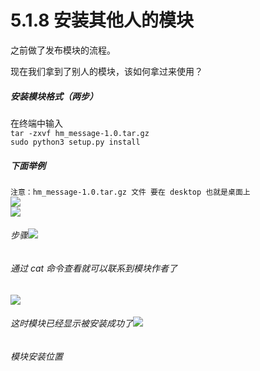 # 5.1.8 安装其他人的模块

之前做了发布模块的流程。

现在我们拿到了别人的模块，该如何拿过来使用？

<a name="psb9wv"></a>
##### [](#psb9wv)安装模块格式（两步）
在终端中输入<br />`tar -zxvf hm_message-1.0.tar.gz`<br />`sudo python3 setup.py install`

<a name="eo2wqp"></a>
##### [](#eo2wqp)下面举例
`注意：hm_message-1.0.tar.gz 文件 要在 desktop 也就是桌面上`<br />![](https://upload-images.jianshu.io/upload_images/1086206-dc14bcfb2c9c09c1.png?imageMogr2/auto-orient/strip%7CimageView2/2/w/1240#width=)<br />![](https://upload-images.jianshu.io/upload_images/1086206-25f96ab7ea7e8e1d.png?imageMogr2/auto-orient/strip%7CimageView2/2/w/1240#width=)
<a name="1rfcpy"></a>
###### [](#1rfcpy)步骤![](https://upload-images.jianshu.io/upload_images/1086206-8e435c262a95b59a.png?imageMogr2/auto-orient/strip%7CimageView2/2/w/1240#width=)
<a name="t7davd"></a>
###### [](#t7davd)通过 cat 命令查看就可以联系到模块作者了
![](https://upload-images.jianshu.io/upload_images/1086206-008bcf859ea4de18.png?imageMogr2/auto-orient/strip%7CimageView2/2/w/1240#width=)
<a name="f6qeif"></a>
###### [](#f6qeif)这时模块已经显示被安装成功了![](https://upload-images.jianshu.io/upload_images/1086206-fe8506ab1c28cb0f.png?imageMogr2/auto-orient/strip%7CimageView2/2/w/1240#width=)
<a name="kpe1cp"></a>
###### [](#kpe1cp)模块安装位置

